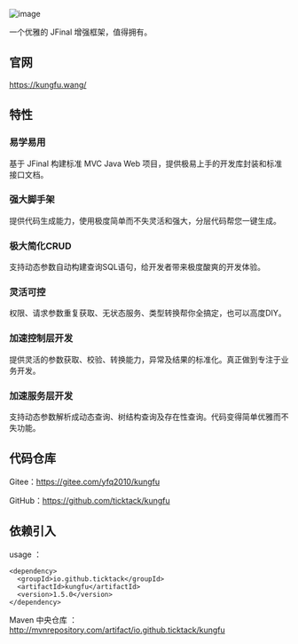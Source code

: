 ![image](https://youyayisheng.oss-cn-beijing.aliyuncs.com/kungfu/@/logo.png)

一个优雅的 JFinal 增强框架，值得拥有。

## 官网
https://kungfu.wang/

## 特性
### 易学易用
基于 JFinal 构建标准 MVC Java Web 项目，提供极易上手的开发库封装和标准接口文档。

### 强大脚手架
提供代码生成能力，使用极度简单而不失灵活和强大，分层代码帮您一键生成。

### 极大简化CRUD
支持动态参数自动构建查询SQL语句，给开发者带来极度酸爽的开发体验。

### 灵活可控
权限、请求参数重复获取、无状态服务、类型转换帮你全搞定，也可以高度DIY。

### 加速控制层开发
提供灵活的参数获取、校验、转换能力，异常及结果的标准化。真正做到专注于业务开发。

### 加速服务层开发
支持动态参数解析成动态查询、树结构查询及存在性查询。代码变得简单优雅而不失功能。

## 代码仓库

Gitee：https://gitee.com/yfq2010/kungfu

GitHub：https://github.com/ticktack/kungfu

## 依赖引入
usage ：
```
<dependency>
  <groupId>io.github.ticktack</groupId>
  <artifactId>kungfu</artifactId>
  <version>1.5.0</version>
</dependency>

```

Maven 中央仓库 ：
http://mvnrepository.com/artifact/io.github.ticktack/kungfu